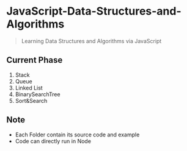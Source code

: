 # JavaScript-Data-Structures-and-Algorithms

> Learning Data Structures and Algorithms via JavaScript

## Current Phase

1. Stack
2. Queue
3. Linked List
4. BinarySearchTree
5. Sort&Search

## Note

* Each Folder contain its source code and example
* Code can directly run in Node
